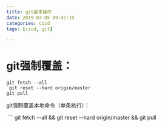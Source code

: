 ```yaml
---
title: git基本操作
date: 2019-03-05 09:47:19
categories: cicd
tags: [cicd, git]

---
```


# git强制覆盖：

```
git fetch --all
 git reset --hard origin/master
git pull
```
git强制覆盖本地命令（单条执行）：

 ```
git fetch --all && git reset --hard origin/master && git pull

```